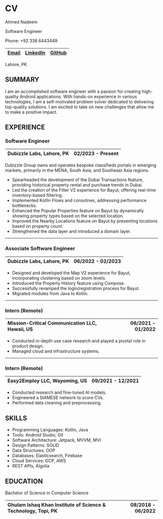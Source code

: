 # CV

Ahmed Nadeem

Software Engineer

Phone: +92 336 6443449

|[Email](mailto:ahmed210899@gmail.com)|[LinkedIn](https://www.linkedin.com/in/vhmn/)|[GitHub](https://github.com/vhmvd)|
|---|---|---|

Lahore, PK

## SUMMARY

I am an accomplished software engineer with a passion for creating high-quality Android applications. With hands-on experience in various technologies, I am a self-motivated problem solver dedicated to delivering top-quality solutions. I am excited to take on new challenges that allow me to make a positive impact.  

## EXPERIENCE

### Software Engineer

|Dubizzle Labs, Lahore, PK|02/2023 - Present|
|:---|---:|

Dubizzle Group owns and operates bespoke classifieds portals in emerging markets, primarily in the MENA, South Asia, and Southeast Asia regions.

- Spearheaded the development of the Dubai Transactions feature, providing historical property rental and purchase trends in Dubai.
- Led the creation of the Filter V2 experience for Bayut, offering real-time inventory-based filtering.
- Implemented Kotlin Flows and coroutines, addressing performance bottlenecks.
- Enhanced the Popular Properties feature on Bayut by dynamically showing property types based on the selected location.
- Improved the Nearby Locations feature on Bayut by presenting locations based on property count.
- Strengthened the data layer and introduced a domain layer.

***

### Associate Software Engineer

|Dubizzle Labs, Lahore, PK|06/2022 - 02/2023|
|:---|---:|

- Designed and developed the Map V2 experience for Bayut, incorporating clustering based on zoom levels.
- Introduced the Property History feature using Compose.
- Successfully revamped the login/registration process for Bayut.
- Migrated modules from Java to Kotlin.

***

### Intern (Remote)

|Mission-Critical Communication LLC, ‎Hawaii, US|06/2021 - 01/2022|
|:---|---:|

- Conducted in-depth use case research and played a pivotal role in product design.
- Managed cloud and infrastructure systems.

***

### Intern (Remote)

|Easy2Employ LLC, Wayoming, US|09/2021 - 12/2021|
|:---|---:|

- Conducted research and fine-tuned AI models.
- Engineered a SIAMESE network to score CVs.
- Performed data cleaning and preprocessing.

## SKILLS

- Programming Languages: Kotlin, Java
- Tools: Android Studio, Git
- Software Architecture: Jetpack, MVVM, MVI
- Design Patterns: SOLID
- Data Structures: OOP
- Databases: Elasticsearch, Firebase
- Cloud Services: GCP, AWS
- REST APIs, Algolia

## EDUCATION

Bachelor of Science in Computer Science

|Ghulam Ishaq Khan Institute of Science & Technology, Topi, PK|08/2018 - 06/2022|
|:---|---:|
